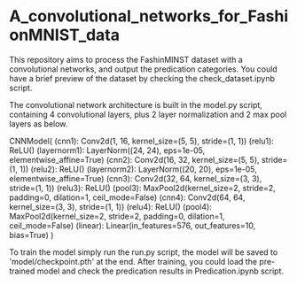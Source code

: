 # A_convolutional_networks_for_FashionMNIST_data
This repository aims to process the FashinMINST dataset with a convolutional networks, and output the predication categories.
You could have a brief preview of the dataset by checking the check_dataset.ipynb script.

The convolutional network architecture is built in the model.py script, containing 4 convolutional layers, plus 2 layer normalization and 2 max pool layers as below.

CNNModel(
  (cnn1): Conv2d(1, 16, kernel_size=(5, 5), stride=(1, 1))
  (relu1): ReLU()
  (layernorm1): LayerNorm((24, 24), eps=1e-05, elementwise_affine=True)
  (cnn2): Conv2d(16, 32, kernel_size=(5, 5), stride=(1, 1))
  (relu2): ReLU()
  (layernorm2): LayerNorm((20, 20), eps=1e-05, elementwise_affine=True)
  (cnn3): Conv2d(32, 64, kernel_size=(3, 3), stride=(1, 1))
  (relu3): ReLU()
  (pool3): MaxPool2d(kernel_size=2, stride=2, padding=0, dilation=1, ceil_mode=False)
  (cnn4): Conv2d(64, 64, kernel_size=(3, 3), stride=(1, 1))
  (relu4): ReLU()
  (pool4): MaxPool2d(kernel_size=2, stride=2, padding=0, dilation=1, ceil_mode=False)
  (linear): Linear(in_features=576, out_features=10, bias=True)
)

To train the model simply run the run.py script, the model will be saved to 'model/checkpoint.pth' at the end.
After training, you could load the pre-trained model and check the predication results in Predication.ipynb script.

